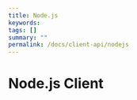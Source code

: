 ```yaml
---
title: Node.js
keywords:
tags: []
summary: ""
permalink: /docs/client-api/nodejs
---
```


# Node.js Client
